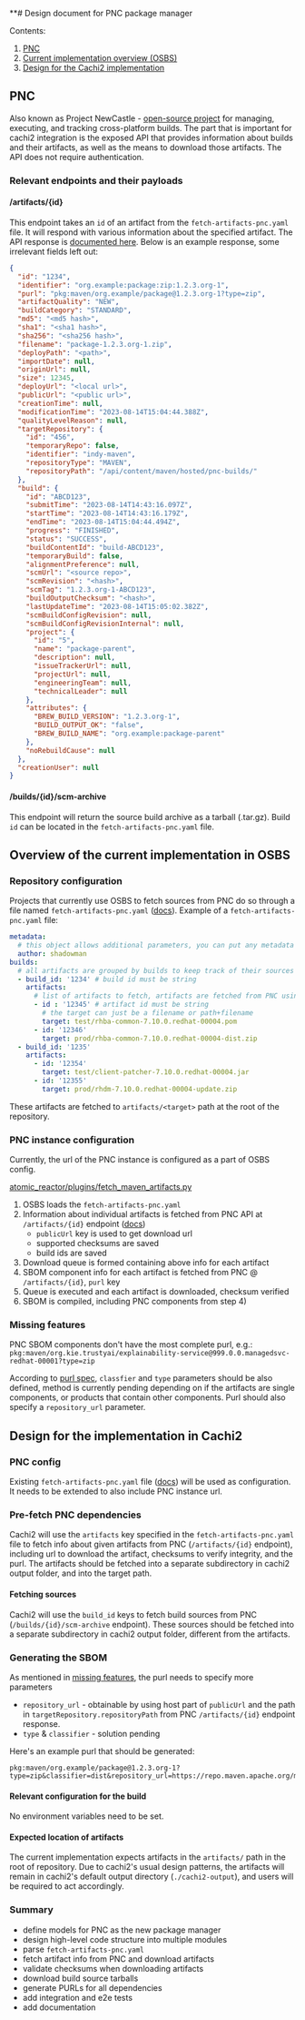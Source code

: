 **# Design document for PNC package manager

Contents:

1. [PNC](#PNC)
2. [Current implementation overview (OSBS)](#overview-of-the-current-implementation-in-osbs)
3. [Design for the Cachi2 implementation](#design-for-the-implementation-in-cachi2)

## PNC
Also known as Project NewCastle - [open-source project](https://github.com/project-ncl/pnc) for managing, executing, 
and tracking cross-platform builds. The part that is important for cachi2 integration is the exposed API that provides
information about builds and their artifacts, as well as the means to download those artifacts. The API does not require
authentication.

### Relevant endpoints and their payloads
#### /artifacts/{id}
This endpoint takes an `id` of an artifact from the `fetch-artifacts-pnc.yaml` file. It will respond with
various information about the specified artifact. The API response is [documented here](https://github.com/project-ncl/pnc-api/blob/5b35ad6fe22769510f60b0025752dc6c954c9734/src/main/java/org/jboss/pnc/api/repositorydriver/dto/RepositoryArtifact.java).
Below is an example response, some irrelevant fields left out:
```json
{
  "id": "1234",
  "identifier": "org.example:package:zip:1.2.3.org-1",
  "purl": "pkg:maven/org.example/package@1.2.3.org-1?type=zip",
  "artifactQuality": "NEW",
  "buildCategory": "STANDARD",
  "md5": "<md5 hash>",
  "sha1": "<sha1 hash>",
  "sha256": "<sha256 hash>",
  "filename": "package-1.2.3.org-1.zip",
  "deployPath": "<path>",
  "importDate": null,
  "originUrl": null,
  "size": 12345,
  "deployUrl": "<local url>",
  "publicUrl": "<public url>",
  "creationTime": null,
  "modificationTime": "2023-08-14T15:04:44.388Z",
  "qualityLevelReason": null,
  "targetRepository": {
    "id": "456",
    "temporaryRepo": false,
    "identifier": "indy-maven",
    "repositoryType": "MAVEN",
    "repositoryPath": "/api/content/maven/hosted/pnc-builds/"
  },
  "build": {
    "id": "ABCD123",
    "submitTime": "2023-08-14T14:43:16.097Z",
    "startTime": "2023-08-14T14:43:16.179Z",
    "endTime": "2023-08-14T15:04:44.494Z",
    "progress": "FINISHED",
    "status": "SUCCESS",
    "buildContentId": "build-ABCD123",
    "temporaryBuild": false,
    "alignmentPreference": null,
    "scmUrl": "<source repo>",
    "scmRevision": "<hash>",
    "scmTag": "1.2.3.org-1-ABCD123",
    "buildOutputChecksum": "<hash>",
    "lastUpdateTime": "2023-08-14T15:05:02.382Z",
    "scmBuildConfigRevision": null,
    "scmBuildConfigRevisionInternal": null,
    "project": {
      "id": "5",
      "name": "package-parent",
      "description": null,
      "issueTrackerUrl": null,
      "projectUrl": null,
      "engineeringTeam": null,
      "technicalLeader": null
    },
    "attributes": {
      "BREW_BUILD_VERSION": "1.2.3.org-1",
      "BUILD_OUTPUT_OK": "false",
      "BREW_BUILD_NAME": "org.example:package-parent"
    },
    "noRebuildCause": null
  },
  "creationUser": null
}
```

#### /builds/{id}/scm-archive
This endpoint will return the source build archive as a tarball (.tar.gz). Build `id` can be located in
the  `fetch-artifacts-pnc.yaml` file.


## Overview of the current implementation in OSBS

### Repository configuration 
Projects that currently use OSBS to fetch sources from PNC do so through a file named `fetch-artifacts-pnc.yaml`
([docs](https://osbs.readthedocs.io/en/osbs_ocp3/users.html?highlight=fetch#fetch-artifacts-pnc-yaml)).
Example of a `fetch-artifacts-pnc.yaml` file:

```yaml
metadata:
  # this object allows additional parameters, you can put any metadata here
  author: shadowman
builds:
  # all artifacts are grouped by builds to keep track of their sources
  - build_id: '1234' # build id must be string
    artifacts:
      # list of artifacts to fetch, artifacts are fetched from PNC using their IDs
      - id : '12345' # artifact id must be string
        # the target can just be a filename or path+filename
        target: test/rhba-common-7.10.0.redhat-00004.pom
      - id: '12346'
        target: prod/rhba-common-7.10.0.redhat-00004-dist.zip
  - build_id: '1235'
    artifacts:
      - id: '12354'
        target: test/client-patcher-7.10.0.redhat-00004.jar
      - id: '12355'
        target: prod/rhdm-7.10.0.redhat-00004-update.zip
```

These artifacts are fetched to `artifacts/<target>` path at the root of the repository.

### PNC instance configuration
Currently, the url of the PNC instance is configured as a part of OSBS config. 



[atomic_reactor/plugins/fetch_maven_artifacts.py](https://github.com/containerbuildsystem/atomic-reactor/blob/master/atomic_reactor/plugins/fetch_maven_artifacts.py)
1) OSBS loads the `fetch-artifacts-pnc.yaml`
2) Information about individual artifacts is fetched from PNC API at `/artifacts/{id}` endpoint ([docs](https://github.com/project-ncl/pnc-api/blob/5b35ad6fe22769510f60b0025752dc6c954c9734/src/main/java/org/jboss/pnc/api/repositorydriver/dto/RepositoryArtifact.java))
   - `publicUrl` key is used to get download url
   - supported checksums are saved
   - build ids are saved
3) Download queue is formed containing above info for each artifact
4) SBOM component info for each artifact is fetched from PNC @ `/artifacts/{id}`, `purl` key
5) Queue is executed and each artifact is downloaded, checksum verified
6) SBOM is compiled, including PNC components from step 4)


### Missing features

PNC SBOM components don't have the most complete purl, e.g.:
`pkg:maven/org.kie.trustyai/explainability-service@999.0.0.managedsvc-redhat-00001?type=zip`

According to [purl spec](https://github.com/package-url/purl-spec/blob/master/PURL-TYPES.rst#maven), `classfier` and
`type` parameters should be also defined, method is currently pending depending on if the artifacts are single components,
or products that contain other components. Purl should also specify a `repository_url` parameter.



## Design for the implementation in Cachi2

### PNC config
Existing `fetch-artifacts-pnc.yaml` file ([docs](https://osbs.readthedocs.io/en/osbs_ocp3/users.html?highlight=fetch#fetch-artifacts-pnc-yaml))
will be used as configuration. It needs to be extended to also include PNC instance url.

### Pre-fetch PNC dependencies
Cachi2 will use the `artifacts` key specified in the `fetch-artifacts-pnc.yaml` file to fetch info about given artifacts
from PNC (`/artifacts/{id}` endpoint), including url to download the artifact, checksums to verify integrity, and the purl.
The artifacts should be fetched into a separate subdirectory in cachi2 output folder, and into the target path.

#### Fetching sources
Cachi2 will use the `build_id` keys to fetch build sources from PNC (`/builds/{id}/scm-archive` endpoint). These sources
should be fetched into a separate subdirectory in cachi2 output folder, different from the artifacts.

### Generating the SBOM
As mentioned in [missing features](#missing-features), the purl needs to specify more parameters
- `repository_url` - obtainable by using host part of `publicUrl` and the path in `targetRepository.repositoryPath`
  from PNC `/artifacts/{id}` endpoint response.
- `type` & `classifier` - solution pending

Here's an example purl that should be generated:
```
pkg:maven/org.example/package@1.2.3.org-1?type=zip&classifier=dist&repository_url=https://repo.maven.apache.org/maven2
```

#### Relevant configuration for the build
No environment variables need to be set.

#### Expected location of artifacts
The current implementation expects artifacts in the `artifacts/` path in the root of repository.
Due to cachi2's usual design patterns, the artifacts will remain in cachi2's default output directory
(`./cachi2-output`), and users will be required to act accordingly.


### Summary
- define models for PNC as the new package manager
- design high-level code structure into multiple modules
- parse `fetch-artifacts-pnc.yaml` 
- fetch artifact info from PNC and download artifacts
- validate checksums when downloading artifacts
- download build source tarballs
- generate PURLs for all dependencies
- add integration and e2e tests
- add documentation
